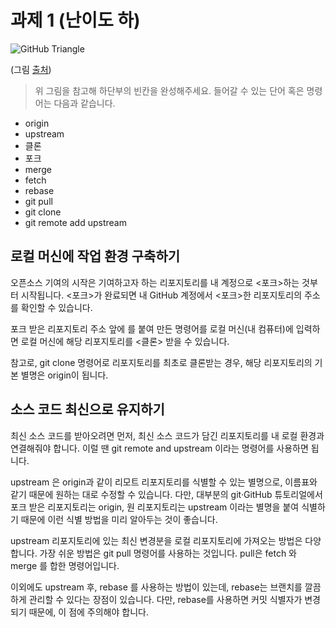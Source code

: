 # 과제 1 (난이도 하)

![GitHub Triangle](../resources/git-and-github-initial-setup.png)

(그림 [출처](https://docs.microsoft.com/en-us/contribute/get-started-setup-local))

> 위 그림을 참고해 하단부의 빈칸을 완성해주세요. 들어갈 수 있는 단어 혹은 명령어는 다음과 같습니다.

- origin
- upstream
- 클론
- 포크
- merge
- fetch
- rebase
- git pull
- git clone
- git remote add upstream

 
## 로컬 머신에 작업 환경 구축하기

오픈소스 기여의 시작은 기여하고자 하는 리포지토리를 내 계정으로 <포크>하는 것부터 시작됩니다. <포크>가 완료되면 내 GitHub 계정에서 <포크>한 리포지토리의 주소를 확인할 수 있습니다.

포크 받은 리포지토리 주소 앞에 <git clone> 를 붙여 만든 명령어를 로컬 머신(내 컴퓨터)에 입력하면 로컬 머신에 해당 리포지토리를 <클론> 받을 수 있습니다.

참고로, git clone 명령어로 리포지토리를 최초로 클론받는 경우, 해당 리포지토리의 기본 별명은 origin이 됩니다.

## 소스 코드 최신으로 유지하기

최신 소스 코드를 받아오려면 먼저, 최신 소스 코드가 담긴 리포지토리를 내 로컬 환경과 연결해줘야 합니다. 이럴 땐 git remote and upstream 이라는 명령어를 사용하면 됩니다.

upstream 은 origin과 같이 리모트 리포지토리를 식별할 수 있는 별명으로, 이름표와 같기 때문에 원하는 대로 수정할 수 있습니다. 다만, 대부분의 git·GitHub 튜토리얼에서 포크 받은 리포지토리는 origin, 원 리포지토리는 upstream 이라는 별명을 붙여 식별하기 때문에 이런 식별 방법을 미리 알아두는 것이 좋습니다.

upstream 리포지토리에 있는 최신 변경분을 로컬 리포지토리에 가져오는 방법은 다양합니다. 가장 쉬운 방법은 git pull 명령어를 사용하는 것입니다. pull은 fetch 와 merge 를 합한 명령어입니다.

이외에도 upstream  후, rebase 를 사용하는 방법이 있는데, rebase는 브랜치를 깔끔하게 관리할 수 있다는 장점이 있습니다. 다만, rebase를 사용하면 커밋 식별자가 변경되기 때문에, 이 점에 주의해야 합니다.
